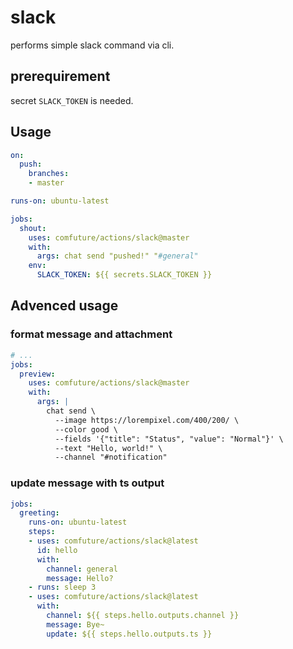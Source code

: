 # slack

performs simple slack command via cli.

## prerequirement

secret `SLACK_TOKEN` is needed.

## Usage

```yaml
on:
  push:
    branches:
    - master

runs-on: ubuntu-latest

jobs:
  shout:
    uses: comfuture/actions/slack@master
    with:
      args: chat send "pushed!" "#general"
    env:
      SLACK_TOKEN: ${{ secrets.SLACK_TOKEN }}
```

## Advenced usage

### format message and attachment

```yaml
# ...
jobs:
  preview:
    uses: comfuture/actions/slack@master
    with:
      args: |
        chat send \
          --image https://lorempixel.com/400/200/ \
          --color good \
          --fields '{"title": "Status", "value": "Normal"}' \
          --text "Hello, world!" \
          --channel "#notification"
```

### update message with ts output

```yaml
jobs:
  greeting:
    runs-on: ubuntu-latest
    steps:
    - uses: comfuture/actions/slack@latest
      id: hello
      with:
        channel: general
        message: Hello?
    - runs: sleep 3
    - uses: comfuture/actions/slack@latest
      with:
        channel: ${{ steps.hello.outputs.channel }}
        message: Bye~
        update: ${{ steps.hello.outputs.ts }}

```
